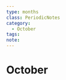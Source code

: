 ```yaml
---
type: months
class: PeriodicNotes
category:
  - October
tags: 
note:
---
```

# October





















